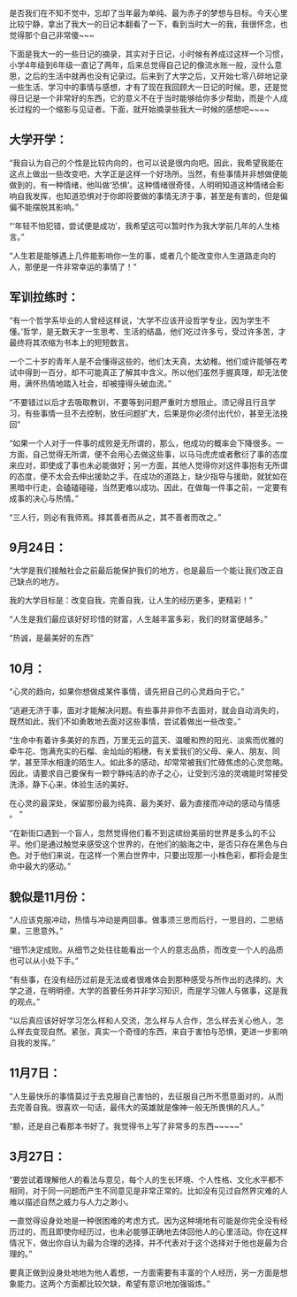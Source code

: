 是否我们在不知不觉中，忘却了当年最为单纯、最为赤子的梦想与目标。今天心里比较宁静，拿出了我大一的日记本翻看了一下，看到当时大一的我，我很怀念，也觉得那个自己非常傻~~~

下面是我大一的一些日记的摘录，其实对于日记，小时候有养成过这样一个习惯，小学4年级到6年级一直记了两年，后来总觉得自己记的像流水账一般，没什么意思，之后的生活中就再也没有记录过。后来到了大学之后，又开始七零八碎地记录一些生活、学习中的事情与感想，才有了现在我回顾大一日记的时候。恩，还是觉得日记是一个非常好的东西，它的意义不在于当时能够给你多少帮助，而是个人成长过程的一个缩影与见证者。下面，就开始摘录些我大一时候的感想吧~~~~

## 大学开学：

“我自认为自己的个性是比较内向的，也可以说是很内向吧。因此，我希望我能在这点上做出一些改变吧，大学正是这样一个好场所。当然，有些事情并非想做便能做到的，有一种情绪，他叫做‘恐惧’。这种情绪很奇怪，人明明知道这种情绪会影响自我发挥，也知道恐惧对于你即将要做的事情无济于事，甚至是有害的，但是偏偏不能摆脱其影响。”

“‘年轻不怕犯错，尝试便是成功’，我希望这可以暂时作为我大学前几年的人生格言。”

“人生若是能够遇上几件能影响你一生的事，或者几个能改变你人生道路走向的人，那便是一件非常幸运的事情了！”

## 军训拉练时：

“有一个哲学系毕业的人曾经这样说，‘大学不应该开设哲学专业，因为学生不懂。’哲学，是无数天才一生思考、生活的结晶，他们吃过许多亏，受过许多苦，才最终将其浓缩为书本上的短短数言。

一个二十岁的青年人是不会懂得这些的，他们太天真，太幼稚。他们或许能够在考试中得到一百分，却不可能真正了解其中含义。所以他们虽然手握真理，却无法使用，满怀热情地踏入社会，却被撞得头破血流。”

“不要错过以后才去吸取教训，不要等到问题严重时方想阻止。须记得且行且学习，有些事情一旦不去控制，放任问题扩大，后果是你必须付出代价，甚至无法挽回”

“如果一个人对于一件事的成败是无所谓的，那么，他成功的概率会下降很多。一方面，自己觉得无所谓，便不会用心去做这些事，以马马虎虎或者敷衍了事的态度来应对，即使成了事也未必能做好；另一方面，其他人觉得你对这件事抱有无所谓的态度，便不太会去伸出援助之手。在成功的道路上，缺少指导与援助，就犹如在黑暗中行走，会磕磕碰碰，当然更难以成功。因此，在做每一件事之前，一定要有成事的决心与热情。”

“三人行，则必有我师焉。择其善者而从之，其不善者而改之。”


## 9月24日：

“大学是我们接触社会之前最后能保护我们的地方，也是最后一个能让我们改正自己缺点的地方。

我的大学目标是：改变自我，完善自我，让人生的经历更多，更精彩！”

“人生是我们最应该好好珍惜的财富，人生越丰富多彩，我们的财富便越多。”

“热诚，是最美好的东西”


## 10月：

“心灵的趋向，如果你想做成某件事情，请先把自己的心灵趋向于它。”

“逃避无济于事，面对才能解决问题。有些事并非你不去面对，就会自动消失的，既然如此，我们不如勇敢地去面对这些事情，尝试着做出一些改变。”

“生命中有着许多美好的东西，万里无云的蓝天、温暖和煦的阳光、淡紫而优雅的牵牛花、饱满充实的石榴、金灿灿的稻穗，有关爱我们的父母、亲人、朋友、同学，甚至萍水相逢的陌生人。如此多的感动，却常常被我们忙碌焦虑的心灵忽略。因此，请要求自己要保有一颗宁静纯洁的赤子之心，让受到污浊的灵魂能时常接受洗涤，静下心来，体验生活的美好。

在心灵的最深处，保留那份最为纯真、最为美好、最为直接而冲动的感动与情感 。 ”

“在新街口遇到一个盲人，忽然觉得他们看不到这缤纷美丽的世界是多么的不公平。他们是通过触觉来感受这个世界的，在他们的脑海之中，是否只存在黑色与白色。对于他们来说，在这样一个黑白世界中，只要出现那一小株色彩，都将会是生命中最大的感动。”


## 貌似是11月份：

“人应该克服冲动，热情与冲动是两回事。做事须三思而后行，一思目的，二思结果，三思意外。”

“细节决定成败。从细节之处往往能看出一个人的意志品质，而改变一个人的品质也可以从小处下手。”

“有些事，在没有经历过前是无法或者很难体会到那种感受与所作出的选择的。大学之道，在明明德，大学的首要任务并非学习知识，而是学习做人与做事，这是我的观点。”

“以后真应该好好学习怎么样和人交流，怎么样与人合作，怎么样去关心他人，怎么样去变现自然。紧张，真实一个奇怪的东西，来自于害怕与恐惧，更进一步影响自我的发挥。”


## 11月7日：

“人生最快乐的事情莫过于去克服自己害怕的，去征服自己所不愿意面对的，从而去完善自我。很喜欢一句话，最伟大的英雄就是像神一般无所畏惧的凡人。”

“额，还是自己看那本书好了。我觉得书上写了非常多的东西~~~~~”


## 3月27日：

“要尝试着理解他人的看法与意见，每个人的生长环境、个人性格、文化水平都不相同，对于同一问题而产生不同意见是非常正常的。比如没有见过自然界灾难的人难以描述自然之威力与人力之渺小。

一直觉得设身处地是一种很困难的考虑方式。因为这种境地有可能是你完全没有经历过的，而且即使你经历过，也未必能够正确地去体回他人的心里活动。你在这样情况下，做出你自认为最为合理的选择，并不代表对于这个选择对于他也是最为合理的。”

要真正做到设身处地地为他人着想，一方面需要有丰富的个人经历，另一方面是想象能力。这两个方面都比较欠缺，希望有意识地加强锻炼。”